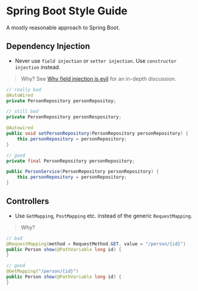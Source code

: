 # Spring Boot Style Guide

A mostly reasonable approach to Spring Boot.

## Dependency Injection

* Never use `field injection` or `setter injection`. Use `constructor injection` instead.

> Why? See [Why field injection is evil](
http://olivergierke.de/2013/11/why-field-injection-is-evil/) for an in-depth discussion.

```java
// really bad
@AutoWired
private PersonRepository personRepositoy;

// still bad
private PersonRepository personRespository;

@Autowired
public void setPersonRepository(PersonRepository personRepository) {
    this.personRepository = personRepository;
}

// good
private final PersonRepository personRepository;

public PersonService(PersonRepository personRepository) {
    this.personRepository = personRepository;
}
```

## Controllers

* Use `GetMapping`, `PostMapping` etc. instead of the generic `RequestMapping`.

> Why?

```java
// bad
@RequestMapping(method = RequestMethod.GET, value = "/person/{id}")
public Person show(@PathVariable long id) {
}

// good
@GetMapping("/person/{id}")
public Person show(@PathVariable long id) {
}
```
